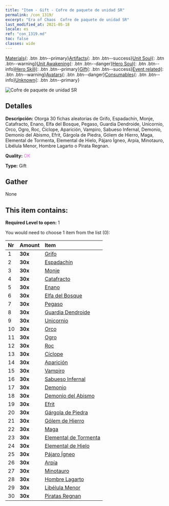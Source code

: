 ```yaml
---
title: "Item - Gift - Cofre de paquete de unidad SR"
permalink: /con_1319/
excerpt: "Era of Chaos  Cofre de paquete de unidad SR"
last_modified_at: 2021-05-18
locale: es
ref: "con_1319.md"
toc: false
classes: wide
---
```

 [Materials](/ItemsES/){: .btn .btn--primary}[Artifacts](/ItemsES/Artifacts/){: .btn .btn--success}[Unit Soul](/ItemsES/UnitSoul/){: .btn .btn--warning}[Unit Awakening](/ItemsES/UnitAwakening/){: .btn .btn--danger}[Hero Soul](/ItemsES/HeroSoul/){: .btn .btn--info}[Hero Skill](/ItemsES/HeroSkill/){: .btn .btn--primary}[Gift](/ItemsES/Gift/){: .btn .btn--success}[Event related](/ItemsES/Events/){: .btn .btn--warning}[Avatars](/ItemsES/Avatars/){: .btn .btn--danger}[Consumables](/ItemsES/Consumables/){: .btn .btn--info}[Unknown](/ItemsES/Unknown/){: .btn .btn--primary}

 ![Cofre de paquete de unidad SR](/images/t/i_907035.png)

## Detalles
 **Descripción:** Otorga 30 fichas aleatorias de Grifo, Espadachín, Monje, Catafracto, Enano, Elfa del Bosque, Pegaso, Guardia Dendroide, Unicornio, Orco, Ogro, Roc, Cíclope, Aparición, Vampiro, Sabueso Infernal, Demonio, Demonio del Abismo, Efrit, Gárgola de Piedra, Gólem de Hierro, Maga, Elemental de Tormenta, Elemental de Hielo, Pájaro Ígneo, Arpía, Minotauro, Libélula Menor, Hombre Lagarto o Pirata Regnan.

 **Quality:** <span style="color: #DA70D6">OK</span>

 **Type:** Gift

## Gather

  None

## This item contains:

 **Required Level to open:** 1

 You would need to choose 1 item from the list (0):

  | Nr | Amount |     Item    |
  |:---|:-------|:------------|
  | 1 |  **30x** | [Grifo](/ItemsES/unt_192/) |  | 
  | 2 |  **30x** | [Espadachín](/ItemsES/unt_193/) |  | 
  | 3 |  **30x** | [Monje](/ItemsES/unt_194/) |  | 
  | 4 |  **30x** | [Catafracto](/ItemsES/unt_195/) |  | 
  | 5 |  **30x** | [Enano](/ItemsES/unt_200/) |  | 
  | 6 |  **30x** | [Elfa del Bosque](/ItemsES/unt_201/) |  | 
  | 7 |  **30x** | [Pegaso](/ItemsES/unt_202/) |  | 
  | 8 |  **30x** | [Guardia Dendroide](/ItemsES/unt_203/) |  | 
  | 9 |  **30x** | [Unicornio](/ItemsES/unt_204/) |  | 
  | 10 |  **30x** | [Orco](/ItemsES/unt_219/) |  | 
  | 11 |  **30x** | [Ogro](/ItemsES/unt_220/) |  | 
  | 12 |  **30x** | [Roc](/ItemsES/unt_221/) |  | 
  | 13 |  **30x** | [Cíclope](/ItemsES/unt_222/) |  | 
  | 14 |  **30x** | [Aparición](/ItemsES/unt_210/) |  | 
  | 15 |  **30x** | [Vampiro](/ItemsES/unt_211/) |  | 
  | 16 |  **30x** | [Sabueso Infernal](/ItemsES/unt_228/) |  | 
  | 17 |  **30x** | [Demonio](/ItemsES/unt_229/) |  | 
  | 18 |  **30x** | [Demonio del Abismo](/ItemsES/unt_230/) |  | 
  | 19 |  **30x** | [Efrit](/ItemsES/unt_231/) |  | 
  | 20 |  **30x** | [Gárgola de Piedra](/ItemsES/unt_236/) |  | 
  | 21 |  **30x** | [Gólem de Hierro](/ItemsES/unt_237/) |  | 
  | 22 |  **30x** | [Maga](/ItemsES/unt_238/) |  | 
  | 23 |  **30x** | [Elemental de Tormenta](/ItemsES/unt_263/) |  | 
  | 24 |  **30x** | [Elemental de Hielo](/ItemsES/unt_264/) |  | 
  | 25 |  **30x** | [Pájaro Ígneo](/ItemsES/unt_268/) |  | 
  | 26 |  **30x** | [Arpía](/ItemsES/unt_245/) |  | 
  | 27 |  **30x** | [Minotauro](/ItemsES/unt_248/) |  | 
  | 28 |  **30x** | [Hombre Lagarto](/ItemsES/unt_254/) |  | 
  | 29 |  **30x** | [Libélula Menor](/ItemsES/unt_255/) |  | 
  | 30 |  **30x** | [Piratas Regnan](/ItemsES/unt_273/) |  | 
